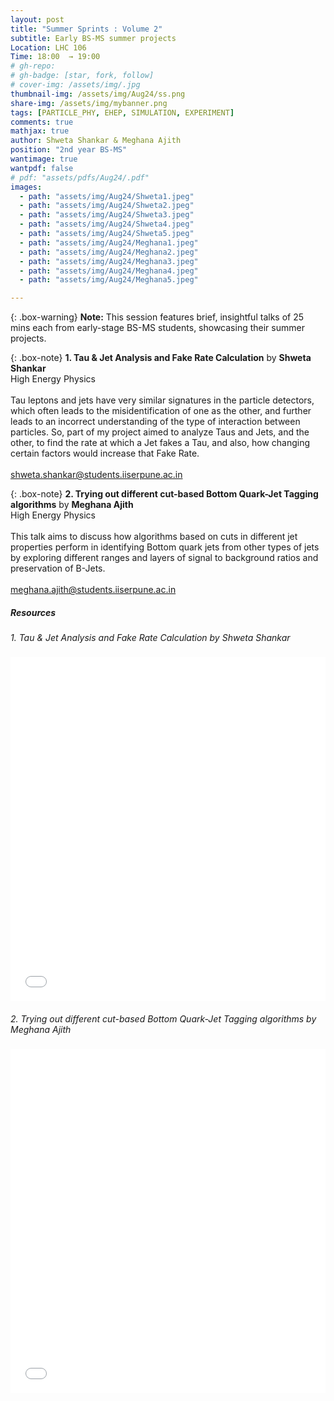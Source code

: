 ```yaml
---
layout: post
title: "Summer Sprints : Volume 2"
subtitle: Early BS-MS summer projects
Location: LHC 106
Time: 18:00  → 19:00
# gh-repo:
# gh-badge: [star, fork, follow]
# cover-img: /assets/img/.jpg
thumbnail-img: /assets/img/Aug24/ss.png
share-img: /assets/img/mybanner.png
tags: [PARTICLE_PHY, EHEP, SIMULATION, EXPERIMENT]
comments: true
mathjax: true
author: Shweta Shankar & Meghana Ajith
position: "2nd year BS-MS"
wantimage: true
wantpdf: false
# pdf: "assets/pdfs/Aug24/.pdf"
images:
  - path: "assets/img/Aug24/Shweta1.jpeg"
  - path: "assets/img/Aug24/Shweta2.jpeg"
  - path: "assets/img/Aug24/Shweta3.jpeg"
  - path: "assets/img/Aug24/Shweta4.jpeg"
  - path: "assets/img/Aug24/Shweta5.jpeg"
  - path: "assets/img/Aug24/Meghana1.jpeg"
  - path: "assets/img/Aug24/Meghana2.jpeg"
  - path: "assets/img/Aug24/Meghana3.jpeg"
  - path: "assets/img/Aug24/Meghana4.jpeg"
  - path: "assets/img/Aug24/Meghana5.jpeg"

---
```

{: .box-warning}
**Note:** This session features brief, insightful talks of 25 mins each from early-stage BS-MS students, showcasing their summer projects.

{: .box-note}
**1. Tau & Jet Analysis and Fake Rate Calculation** 
by **Shweta Shankar**
\
High Energy Physics
\
\
Tau leptons and jets have very similar signatures in the particle detectors, which often leads to the misidentification of one as the other, and further leads to an incorrect understanding of the type of interaction between particles. So, part of my project aimed to analyze Taus and Jets, and the other, to find the rate at which a Jet fakes a Tau, and also, how changing certain factors would increase that Fake Rate.
\
\
<i style="color: rgb(106, 20, 7);" class="fa-solid fa-envelope"></i> shweta.shankar@students.iiserpune.ac.in

{: .box-note}
**2. Trying out different cut-based Bottom Quark-Jet Tagging algorithms** 
by **Meghana Ajith** 
\
High Energy Physics
\
\
This talk aims to discuss how algorithms based on cuts in different jet properties perform in identifying Bottom quark jets from other types of jets by exploring different ranges and layers of signal to background ratios and preservation of B-Jets. 
\
\
<i style="color: rgb(106, 20, 7);" class="fa-solid fa-envelope"></i> meghana.ajith@students.iiserpune.ac.in

<!-- PDF Printout --> 

<style>
.pdf-container {
width: 100%;
    overflow: auto;
}

.pdf-printout iframe {
    width: 100%;
    height: 550px; /* Default height for larger screens */
    border: none;
}
    
@media (max-width: 768px) {
    .pdf-printout iframe {
    height: 400px; /* Adjust height for medium screens */
    }
}
    
@media (max-width: 480px) {
    .pdf-printout iframe {
    height: 300px; /* Adjust height for small screens */
    }
}
</style>
    
<h5 style="font-weight: bold;"><em>Resources</em></h5>
<h5 style="font-weight: normal;"><em>1. Tau & Jet Analysis and Fake Rate Calculation by Shweta Shankar</em></h5>
<div class="pdf-container">
    <div class="pdf-printout">
        <iframe src="{{ "assets/pdfs/Aug24/Shweta.pdf" | relative_url }}"></iframe>
    </div>
</div>
<p></p>

<h5 style="font-weight: normal;"><em>2. Trying out different cut-based Bottom Quark-Jet Tagging algorithms by Meghana Ajith</em></h5>
<div class="pdf-container">
    <div class="pdf-printout">
        <iframe src="{{ "assets/pdfs/Aug24/Meghana.pdf" | relative_url }}"></iframe>
    </div>
</div>
<p></p>